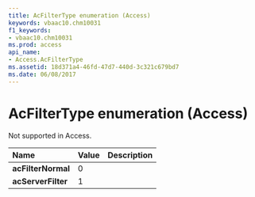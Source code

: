 ```yaml
---
title: AcFilterType enumeration (Access)
keywords: vbaac10.chm10031
f1_keywords:
- vbaac10.chm10031
ms.prod: access
api_name:
- Access.AcFilterType
ms.assetid: 18d371a4-46fd-47d7-440d-3c321c679bd7
ms.date: 06/08/2017
---
```



# AcFilterType enumeration (Access)

Not supported in Access.



|Name|Value|Description|
|:-----|:-----|:-----|
|**acFilterNormal**|0||
|**acServerFilter**|1||

